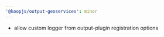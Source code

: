 ```yaml
---
'@koopjs/output-geoservices': minor
---
```


- allow custom logger from output-plugin registration options
